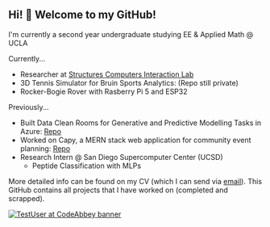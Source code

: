 ## Hi! :wave: Welcome to my GitHub!

I'm currently a second year undergraduate studying EE & Applied Math @ UCLA

Currently...

- Researcher at [Structures Computers Interaction Lab](https://github.com/StructuresComp)
- 3D Tennis Simulator for Bruin Sports Analytics: (Repo still private)
- Rocker-Bogie Rover with Rasberry Pi 5 and ESP32 

Previously...

- Built Data Clean Rooms for Generative and Predictive Modelling Tasks in Azure: [Repo](https://github.com/akannan05/ges24)
- Worked on Capy, a MERN stack web application for community event planning: [Repo](https://github.com/RohanAdwankar/Capy)
- Research Intern @ San Diego Supercomputer Center (UCSD)
  - Peptide Classification with MLPs
 
More detailed info can be found on my CV (which I can send via [email](akannan05@g.ucla.edu)). This GitHub contains all projects that I have worked on (completed and scrapped).

[![TestUser at CodeAbbey banner](https://www.codeabbey.com/index/user_banner/akannan05.png)](https://www.codeabbey.com/index/user_profile/akannan05)

